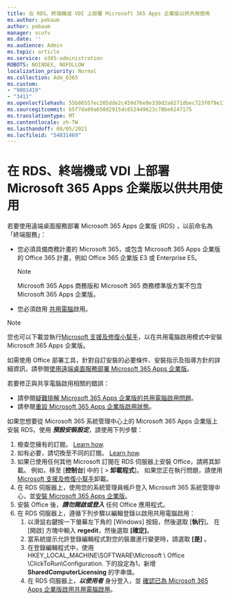 ```yaml
---
title: 在 RDS、終端機或 VDI 上部署 Microsoft 365 Apps 企業版以供共用使用
ms.author: pebaum
author: pebaum
manager: scotv
ms.date: ''
ms.audience: Admin
ms.topic: article
ms.service: o365-administration
ROBOTS: NOINDEX, NOFOLLOW
localization_priority: Normal
ms.collection: Adm_O365
ms.custom:
- "9001419"
- "3411"
ms.openlocfilehash: 55b86557ec205dde2c459d76e8e330d2a8271dbec723f079e119ebe409b41c3f
ms.sourcegitcommit: b5f7da89a650d2915dc652449623c78be6247175
ms.translationtype: MT
ms.contentlocale: zh-TW
ms.lasthandoff: 08/05/2021
ms.locfileid: "54031469"
---
```

# <a name="deploying-microsoft-365-apps-for-enterprise-for-shared-use-on-rds-terminal-server-or-vdi"></a>在 RDS、終端機或 VDI 上部署 Microsoft 365 Apps 企業版以供共用使用

若要使用遠端桌面服務部署 Microsoft 365 Apps 企業版 (RDS) ，以前命名為「終端服務」：

- 您必須具備商務計畫的 Microsoft 365，或包含 Microsoft 365 Apps 企業版的 Office 365 計畫，例如 Office 365 企業版 E3 或 Enterprise E5。
   > [!NOTE]
   > Microsoft 365 Apps 商務版和 Microsoft 365 商務標準版方案不包含 Microsoft 365 Apps 企業版。
- 您必須啟用 [共用電腦](https://docs.microsoft.com/DeployOffice/overview-shared-computer-activation)啟用。

> [!NOTE]
> 您也可以下載並執行[Microsoft 支援及修復小幫手](https://aka.ms/SaRA_OfficeSCA_M365Portal)，以在共用電腦啟用模式中安裝 Microsoft 365 Apps 企業版。

如需使用 Office 部署工具，針對自訂安裝的必要條件、安裝指示及指導方針的詳細資訊，請參閱[使用遠端桌面服務部署 Microsoft 365 Apps 企業版](https://docs.microsoft.com/DeployOffice/deploy-microsoft-365-apps-remote-desktop-services)。

若要修正與共享電腦啟用相關的錯誤：

- 請參閱[疑難排解 Microsoft 365 Apps 企業版的共用電腦啟用問題](https://docs.microsoft.com/DeployOffice/troubleshoot-shared-computer-activation)。
- 請參閱[重設 Microsoft 365 Apps 企業版啟用狀態](https://go.microsoft.com/fwlink/?linkid=2109218)。

如果您想要從 Microsoft 365 系統管理中心上的 Microsoft 365 Apps 企業版上安裝 RDS，使用 ***預設安裝設定***，請使用下列步驟：

1. 檢查您擁有的訂閱。 [Learn how](https://docs.microsoft.com/microsoft-365/admin/admin-overview/what-subscription-do-i-have).
2. 如有必要，請切換至不同的訂閱。 [Learn how](https://docs.microsoft.com/microsoft-365/commerce/subscriptions/switch-to-a-different-plan).
3. 如果已使用任何其他 Microsoft 訂閱在 RDS 伺服器上安裝 Office，請將其卸載。 例如，移至 [**控制台**] 中的 [  >  **卸載程式**]。 如果您正在執行問題，請使用[Microsoft 支援及修復小幫手](https://aka.ms/SARA-OfficeUninstall-Alchemy)卸載。
4. 在 RDS 伺服器上，使用您的系統管理員帳戶登入 Microsoft 365 系統管理中心，並[安裝 Microsoft 365 Apps 企業版](https://portal.office.com/OLS/MySoftware.aspx)。
5. 安裝 Office 後，***請勿開啟或登入*** 任何 Office 應用程式。
6. 在 RDS 伺服器上，遵循下列步驟以編輯登錄以啟用共用電腦啟用：
   1. 以滑鼠右鍵按一下螢幕左下角的 [Windows] 按鈕，然後選取 [**執行**]。 在 [開啟] 方塊中輸入 **regedit**，然後選取 **[確定]**。
   2. 當系統提示允許登錄編輯程式對您的裝置進行變更時，請選取 **[是]** 。
   3. 在登錄編輯程式中，使用 HKEY_LOCAL_MACHINE\SOFTWARE\Microsoft \ Office \ClickToRun\Configuration. 下的設定為1，新增 **SharedComputerLicensing** 的字串值。
   4. 在 RDS 伺服器上，***以使用者*** 身分登入，並 [確認已為 Microsoft 365 Apps 企業版啟用共用電腦啟用](https://docs.microsoft.com/DeployOffice/troubleshoot-shared-computer-activation#verify-that-activation-for-microsoft-365-apps-succeeded)。
